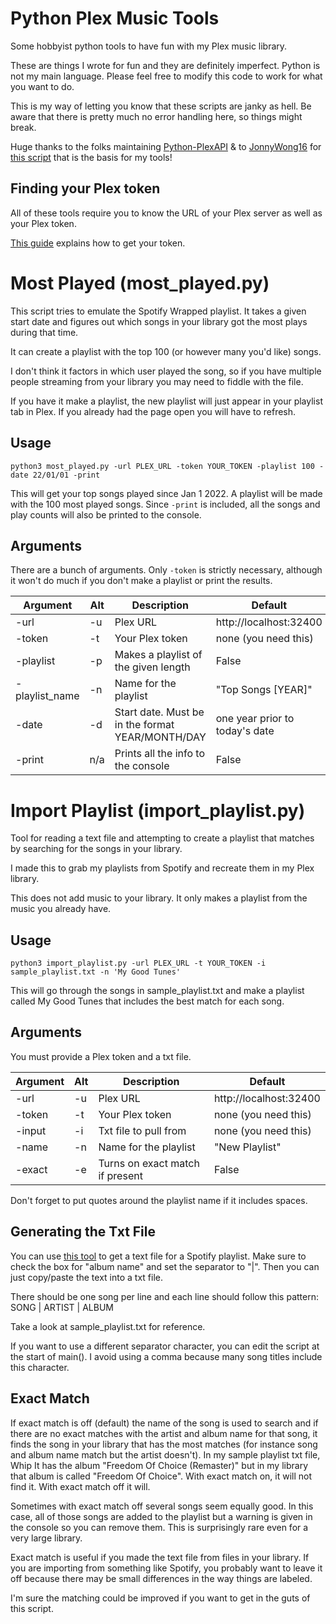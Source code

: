 # Python Plex Music Tools
Some hobbyist python tools to have fun with my Plex music library.

These are things I wrote for fun and they are definitely imperfect. Python is not my main language. Please feel free to modify this code to work for what you want to do.

This is my way of letting you know that these scripts are janky as hell. Be aware that there is pretty much no error handling here, so things might break.

Huge thanks to the folks maintaining [Python-PlexAPI](https://python-plexapi.readthedocs.io/en/latest/introduction.html) & to [JonnyWong16](https://gist.github.com/JonnyWong16) for [this script](https://gist.github.com/JonnyWong16/2607abf0e3431b6f133861bbe1bb694e) that is the basis for my tools!

## Finding your Plex token

All of these tools require you to know the URL of your Plex server as well as your Plex token.

[This guide](https://support.plex.tv/articles/204059436-finding-an-authentication-token-x-plex-token/) explains how to get your token.

# Most Played (most_played.py)

This script tries to emulate the Spotify Wrapped playlist. It takes a given start date and figures out which songs in your library got the most plays during that time.

It can create a playlist with the top 100 (or however many you'd like) songs.

I don't think it factors in which user played the song, so if you have multiple people streaming from your library you may need to fiddle with the file.

If you have it make a playlist, the new playlist will just appear in your playlist tab in Plex. If you already had the page open you will have to refresh.

## Usage

`python3 most_played.py -url PLEX_URL -token YOUR_TOKEN -playlist 100 -date 22/01/01 -print`

This will get your top songs played since Jan 1 2022. A playlist will be made with the 100 most played songs. Since `-print` is included, all the songs and play counts will also be printed to the console.

## Arguments

There are a bunch of arguments. Only `-token` is strictly necessary, although it won't do much if you don't make a playlist or print the results.

| Argument | Alt | Description | Default |
|--|--|--|--|
| -url | -u | Plex URL | http://localhost:32400 |
| -token | -t | Your Plex token | none (you need this) |
| -playlist | -p | Makes a playlist of the given length | False |
| -playlist_name | -n | Name for the playlist | "Top Songs [YEAR]" |
| -date | -d | Start date. Must be in the format YEAR/MONTH/DAY | one year prior to today's date|
| -print | n/a | Prints all the info to the console | False |


# Import Playlist (import_playlist.py)

Tool for reading a text file and attempting to create a playlist that matches by searching for the songs in your library.

I made this to grab my playlists from Spotify and recreate them in my Plex library.

This does not add music to your library. It only makes a playlist from the music you already have.

## Usage

`python3 import_playlist.py -url PLEX_URL -t YOUR_TOKEN -i sample_playlist.txt -n 'My Good Tunes'`

This will go through the songs in sample_playlist.txt and make a playlist called My Good Tunes that includes the best match for each song.

## Arguments

You must provide a Plex token and a txt file.

| Argument | Alt | Description | Default |
|--|--|--|--|
| -url | -u | Plex URL | http://localhost:32400 |
| -token | -t | Your Plex token | none (you need this) |
| -input | -i | Txt file to pull from | none (you need this) |
| -name | -n | Name for the playlist | "New Playlist" |
| -exact | -e | Turns on exact match if present | False|

Don't forget to put quotes around the playlist name if it includes spaces.

## Generating the Txt File

You can use [this tool](https://www.spotlistr.com/export/spotify-playlist) to get a text file for a Spotify playlist. Make sure to check the box for "album name" and set the separator to "|". Then you can just copy/paste the text into a txt file.

There should be one song per line and each line should follow this pattern: SONG | ARTIST | ALBUM

Take a look at sample_playlist.txt for reference.

If you want to use a different separator character, you can edit the script at the start of main(). I avoid using a comma because many song titles include this character.

## Exact Match

If exact match is off (default) the name of the song is used to search and if there are no exact matches with the artist and album name for that song, it finds the song in your library that has the most matches (for instance song and album name match but the artist doesn't). In my sample playlist txt file, Whip It has the album "Freedom Of Choice (Remaster)" but in my library that album is called "Freedom Of Choice". With exact match on, it will not find it. With exact match off it will.

Sometimes with exact match off several songs seem equally good. In this case, all of those songs are added to the playlist but a warning is given in the console so you can remove them. This is surprisingly rare even for a very large library.

Exact match is useful if you made the text file from files in your library. If you are importing from something like Spotify, you probably want to leave it off because there may be small differences in the way things are labeled.

I'm sure the matching could be improved if you want to get in the guts of this script.